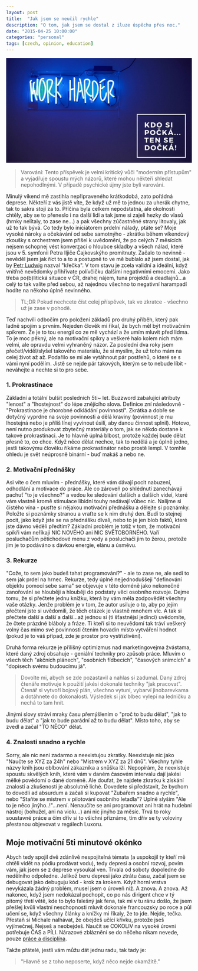 ```yaml
---
layout: post
title:  "Jak jsem se neučil rychle"
description: "O tom, jak jsem se dostal z iluze úspěchu přes noc."
date: "2015-04-25 10:00:00"
categories: "personal"
tags: [czech, opinion, education]
---
```


![Záhlaví](./header.jpg)

> Varování: Tento příspěvek je velmi kritický vůči "moderním přístupům" a vyjadřuje spoustu mých názorů, které mohou někteří shledat nepohodlnými. V případě psychické újmy jste byli varováni.

Minulý víkend mě zastihla nepřipraveného krátkodobá, zato pořádná deprese. Někteří z vás jistě víte, že když už mě to jednou za uherák chytne, tak to sakra stojí za to. Příčina byla celkem nepodstatná, ale okolnosti chtěly, aby se to přeneslo i na další lidi a tak jsme si zajeli hezky do vlasů (hrnky nelítaly, to zase ne...) a pak všechny zúčastněné strany litovaly, jak už to tak bývá. Co tedy bylo iniciátorem prdelní nálady, ptáte se? Moje vysoké nároky a očekávání od sebe samotnýho - zkrátka během víkendový zkoušky s orchestrem jsem přišel k uvědomění, že po celých 7 měsících nejsem schopnej vést konverzaci o hloubce skladby a všech nálad, které jsou v 5. symfonii Petra Iljiče Čajkovskýho promítnuty. Začalo to nevinně - nevěděl jsem jak říct to a to a postupně to ve mě bublalo až jsem dostal, jak by [Petr Ludwig][ludwig] nazval "křečka". V tom stavu je zcela validní a ideální, když vnitřně nevědomky přihřívate polívčičku dalšími negativními emocemi. Jako třeba po(b)litická situace v ČR, drahej nájem, tuna projektů a deadlajnů...a celý to tak valíte před sebou, až najednou všechno to negativní harampadí hodíte na někoho úplně nevinného.

> TL;DR Pokud nechcete číst celej příspěvek, tak ve zkratce - všechno už je zase v pohodě.

Teď nachvíli odbočím pro položení základů pro druhý příběh, který pak ladně spojím s prvním. Nejeden člověk mi říkal, že bych měl být motivačním spíkrem. Že je to tou energií co ze mě vychází a že umím mluvit před lidma. To je moc pěkný, ale na motivační spíkry a veškeré halo kolem nich mám velmi, ale opravdu velmi vyhraněný názor. Za poslední dva roky jsem přečetl/viděl/slyšel takového materiálu, že si myslím, že už toho mám na celej život až až. Podařilo se mi ale vytáhnout pár postřehů, o které se s vámi nyní podělím. Jistě se nejde pár takových, kterým se to nebude líbit - neváhejte a nechte si to pro sebe.

### 1. Prokrastinace

Základní a totální bulšit posledních 5ti~ let. Buzzword zabalující atributy "lenost" a "lhostejnost" do lépe znějícího slova. Definice zní následovně - "Prokrastinace je chorobné odkládání povinností". Zkrátka a dobře se dotyčný vyprdne na svoje povinnosti a dělá kraviny (povinnost je mu lhostejná nebo je příliš línej vyvinout úsilí, aby danou činnost splnil). Hotovo, není nutno produkovat zbytečný materiály o tom, jak se někdo dostane k takové prokrastinaci. Je to hlavně úplná blbost, protože každej bude dělat přesně to, co chce. Když něco dělat nechce, tak to nedělá a je úplně jedno, jestli takovýmu člověku říkáme prokrastinátor nebo prostě lempl. V tomhle ohledu je svět neúprosně binární - buď makáš a nebo ne.

### 2. Motivační přednášky

Asi víte o čem mluvim - přednášky, které vám dávají pocit nabuzení, odhodlání a motivace do práce. Ale co zároveň po shlédnutí zanechávají pachuť "to je všechno?" a vedou ke sledování dalších a dalších videí, které vám vlastně kromě stimulace libidní touhy nedávají vůbec nic. Nalijme si čistého vína - pusťte si nějakou motivační přednášku a dělejte si poznámky. Položte si poznámky stranou a vraťte se k nim druhý den. Budí to stejnej pocit, jako když jste se na přednášku dívali, nebo to je jen blob faktů, které jste dávno věděli předtím? Základní problém je totiž v tom, že motivační spíkři vám neříkají NIC NOVÉHO ani NIC SVĚTOBORNÉHO. Vaří posluchačům pětichodové menu z vody a posluchači jim to žerou, protože jim je to podáváno s dávkou energie, elánu a úsměvu.

### 3. Rekurze

"Cože, to sem jako budeš tahat programování?" - ale to zase ne, ale sedí to sem jak prdel na hrnec. Rekurze, tedy úplně nejjednoduššeji "definování objektu pomocí sebe sama" se objevuje v této doméně jako nekonečné zanořování se hlouběji a hlouběji do podstaty věci osobního rozvoje. Dejme tomu, že si přečtete jednu knížku, která by vám měla zodpovědět všechny vaše otázky. Jenže problém je v tom, že autor usiluje o to, aby po jejím přečtení jste si uvědomili, že těch otázek je vlastně mnohem víc. A tak si přečtete další a další a další...až jednou si (ti šťastnějsí jedinci) uvědomíte, že čtete prázdné bláboly a fráze. Ti kteří si to neuvědomí tak tráví veškerý volný čas mimo své povinnosti čtením hovadin místo vytváření hodnot (pokud je to váš případ, zde je prostor pro vystřízlivění). 

Druhá forma rekurze je přílišný optimizmus nad marketingovejma žvástama, které daný zdroj obsahuje - geniální techniky pro způsob práce. Mluvím o všech těch "akčních plánech", "osobních fídbecích", "časových snímcích" a "dopisech svému budoucímu já".

> Dovolte mi, abych se zde pozastavil a nahlas si zadumal. Daný zdroj čtenáře motivuje k použití jakési dokonalé techniky "jak pracovat". Čtenář si vytvoří bojový plán, všechno vytuní, vybarví jinobarevkama a dotáhnete do dokonalosti. Výsledek si jak blbec vylepí na ledničku a nechá to tam hnít.

 Jinými slovy stráví mraky času přemýšlením o "proč to budu dělat", "jak to budu dělat" a "jak to bude parádní až to budu dělat". Místo toho, aby se zvedl a začal "TO NĚCO" dělat.

### 4. Znalosti snadno a rychle

Sorry, ale nic neni zadarmo a neexistujou zkratky. Neexistuje nic jako "Naučte se XYZ za 24h" nebo "Mistrem v XYZ za 21 dnů". Všechny tyhle názvy knih jsou oblbování zákazníka a snůška lží. Nepopírám, že neexistuje spoustu skvělých knih, které vám v daném časovém intervalu dají jakési mělké povědomí o dané doméně. Ale doufat, že najdete zkratku k získání znalostí a zkušeností je absolutně liché. Dovedete si představit, že bychom to dovedli ad absurdum a začali si kupovat "Zubařem snadno a rychle", nebo "Staňte se mistrem v pilotování osobního letadla"? Uplně slyším "Ale to je něco jinýho..!"...není. Nenaučíte se ani programovat ani hrát na hudební nástroj (bohužel, ani na violu...) ani nic jinýho za měsíc. Trvá to roky soustavné práce a čím dřív si to všichni přiznáme, tím dřív se ty voloviny přestanou objevovat v regálech Luxoru.

## Moje motivační 5ti minutové okénko
Abych tedy spojil dvě zdánlivě nespojitelná témata (a uspokojil ty kteří mě chtěli vidět na pódiu prodávat vodu), tedy depresi a osobní rozvoj, povím vám, jak jsem se z deprese vysoukal ven. Trvala od soboty dopoledne do nedělního odpoledne. Jelikož beru depresi jako ztrátu času, začal jsem se debugovat jako debuguju kód - krok za krokem. Když horní vrstva nevykázala žádný problém, musel jsem o úroveň níž. A znova. A znova. Až nakonec, když jsem nedokázal pochopit, co po nás dirigent chce v tý pitomý třetí větě, kde to bylo falešný jak fena, tak mi v tu ránu došlo, že jsem přešlej kvůli vlastní neschopnosti mluvit dokonale francouzsky po roce a půl učení se, když všechny články a knížky mi říkaly, že to jde. Nejde, tečka. Přestaň si Michale nalhávat, že obejdeš učící křivku, protože jseš vyjímečnej. Nejseš a neobejdeš. Naučit se COKOLIV na vysoké úrovni potřebuje ČAS a PÍLI. Nárazové zbláznění se do něčeho nikam nevede, pouze [práce a disciplína][mahler].

Takže přátelé, jestli vám můžu dát jednu radu, tak tady je:

> "Hlavně se z toho neposerte, když něco nejde okamžitě."

[ludwig]: https://cs.wikipedia.org/wiki/Petr_Ludwig
[mahler]: http://quotes.lifehack.org/quote/gustav-mahler/discipline-work-work-discipline/